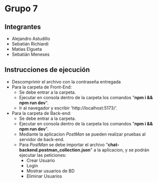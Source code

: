 # Grupo 7

## Integrantes
- Alejandro Astudillo
- Sebatián Richiardi
- Matías Elgueta
- Sebatián Meneses

## Instrucciones de ejecución
- Descomprimir el archivo con la contraseña entregada
- Para la carpeta de Front-End:
  - Se debe entrar a la carpeta.
  - Ejecutar en consola dentro de la carpeta los comandos "**npm i && npm run dev**".
  - Ir al navegador y escribir 'http://localhost:5173/'.
- Para la carpeta de Back-end:
  - Se debe entrar a la carpeta.
  - Ejecutar en consola dentro de la carpeta los comandos "**npm i && npm run dev**".
  - Mediante la aplicacion *PostMan* se pueden realizar pruebas al servidor de back-end.
  - Para *PostMan* se debe importar el archivo "**chat-backend.postman_collection.json**" a la aplicacion, y se podrán ejecutar las peticiones:
    - Crear Usuario
    - Login
    - Mostrar usuarios de BD
    - Eliminar Usuarios
